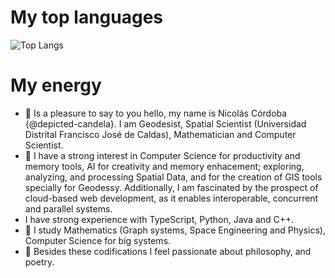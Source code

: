 # My top languages

![Top Langs](https://github-readme-stats.vercel.app/api/top-langs/?username=depicted-candela&layout=compact)

# My energy

- 👋 Is a pleasure to say to you hello, my name is Nicolás Córdoba {@depicted-candela}. I am Geodesist, Spatial Scientist (Universidad Distrital Francisco José de Caldas), Mathematician and Computer Scientist.
- 👀 I have a strong interest in Computer Science for productivity and memory tools, AI for creativity and memory enhacement; exploring, analyzing, and processing Spatial Data, and for the creation of GIS tools specially for Geodessy. Additionally, I am fascinated by the prospect of cloud-based web development, as it enables interoperable, concurrent and parallel systems.
- I have strong experience with TypeScript, Python, Java and C++.
- 🌱 I study Mathematics (Graph systems, Space Engineering and Physics), Computer Science for big systems. 
- 💞️ Besides these codifications I feel passionate about philosophy, and poetry.

<!---
depicted-candela/depicted-candela is a ✨ special ✨ repository because its `README.md` (this file) appears on your GitHub profile.
You can click the Preview link to take a look at your changes.
--->
